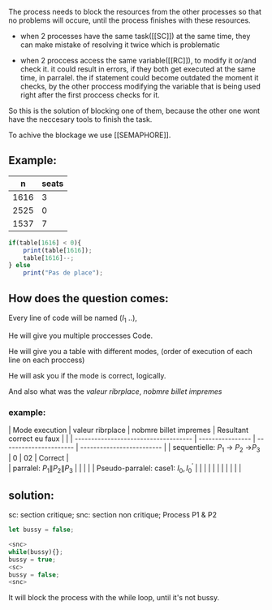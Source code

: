 The process needs to block the resources from the other processes so that no problems will occure, until the process finishes with these resources.

- when 2 processes have the same task([[SC]]) at the same time, they can make mistake of resolving it twice which is problematic

- when 2 proccess access the same variable([[RC]]), to modify it or/and check it. it could result in errors, if they both get executed at the same time, in parralel. the if statement could become outdated the moment it checks, by the other proccess modifying the variable that is being used right after the first proccess checks for it.

So this is the solution of blocking one of them, because the other one wont have the neccesary tools to finish the task.

To achive the blockage we use [[SEMAPHORE]].


## Example:
| n    | seats |
| ---- | ----- |
| 1616 | 3     |
| 2525 | 0     |
| 1537 | 7     |
```js
if(table[1616] < 0){
	print(table[1616]);
	table[1616]--;
} else
	print("Pas de place");
```


## How does the question comes:

Every line of code will be named ($I_1$ ..),

He will give you multiple proccesses Code.

He will give you a table with different modes, (order of execution of each line on each proccess)

He will ask you if the mode is correct, logically.

And also what was the *valeur ribrplace*, *nobmre billet impremes*

### example:
| Mode execution                       | valeur ribrplace | nobmre billet impremes | Resultant correct eu faux |       |
| ------------------------------------ | ---------------- | ---------------------- | ------------------------- |
| sequentielle: $P_1$ -> $P_2$ ->$P_3$           | 0                | 02                     | Correct                   |    
| parralel: $P_1\|P_2\|P_3$                          |                  |                     |                         |
|   Pseudo-parralel: case1: $I_0,I_{0}^{'}$                                   |                  |                        |                           |       |
|                                      |                  |                        |                           |       |



## solution:
sc: section critique;
snc: section non critique;
Process P1 & P2
```js
let bussy = false;

<snc>
while(bussy){};
bussy = true;
<sc>
bussy = false;
<snc>

```
It will block the process with the while loop, until it's not bussy.

